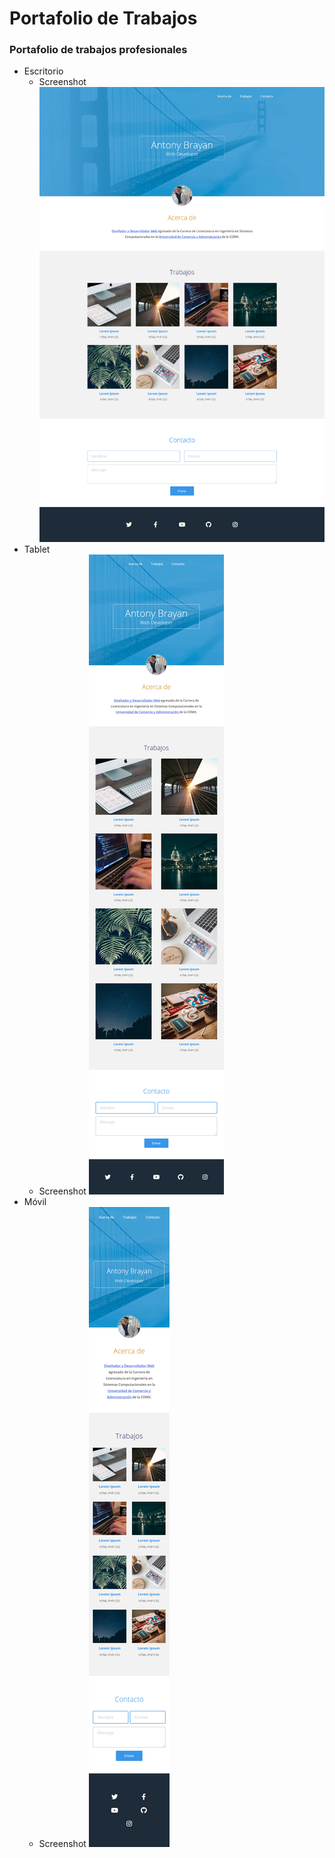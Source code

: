 # Portafolio de Trabajos

### Portafolio de trabajos profesionales

- Escritorio
  - Screenshot
    ![Portafolio](img/escritorio.png "Portafolio")
- Tablet
  - Screenshot
    ![Portafolio](img/tablet.png "Portafolio")
- Móvil
  - Screenshot
    ![Portafolio](img/movil.png "Portafolio")

